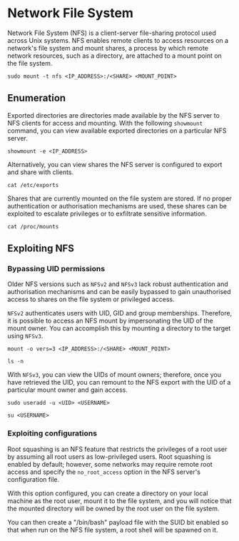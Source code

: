 # Network File System

Network File System (NFS) is a client-server file-sharing protocol used across Unix systems. NFS enables remote clients to access resources on a network's file system and mount shares, a process by which remote network resources, such as a directory, are attached to a mount point on the file system.
```
sudo mount -t nfs <IP_ADDRESS>:/<SHARE> <MOUNT_POINT>
```
## Enumeration

Exported directories are directories made available by the NFS server to NFS clients for access and mounting. With the following `showmount` command, you can view available exported directories on a particular NFS server.
```
showmount -e <IP_ADDRESS>
```
Alternatively, you can view shares the NFS server is configured to export and share with clients.
```
cat /etc/exports
```
Shares that are currently mounted on the file system are stored. If no proper authentication or authorisation mechanisms are used, these shares can be exploited to escalate privileges or to exfiltrate sensitive information. 
```
cat /proc/mounts
```

## Exploiting NFS
### Bypassing UID permissions

Older NFS versions such as `NFSv2` and `NFSv3` lack robust authentication and authorisation mechanisms and can be easily bypassed to gain unauthorised access to shares on the file system or privileged access.

`NFSv2` authenticates users with UID, GID and group memberships. Therefore, it is possible to access an NFS mount by impersonating the UID of the mount owner. You can accomplish this by mounting a directory to the target using `NFSv3`.
```
mount -o vers=3 <IP_ADDRESS>:/<SHARE> <MOUNT_POINT>
```
```
ls -n
```
With `NFSv3`, you can view the UIDs of mount owners; therefore, once you have retrieved the UID, you can remount to the NFS export with the UID of a particular mount owner and gain access.  
```
sudo useradd -u <UID> <USERNAME>
```
```
su <USERNAME>
```
### Exploiting configurations

Root squashing is an NFS feature that restricts the privileges of a root user by assuming all root users as low-privileged users. Root squashing is enabled by default; however, some networks may require remote root access and specify the `no_root_access` option in the NFS server's configuration file.

With this option configured, you can create a directory on your local machine as the root user, mount it to the file system, and you will notice that the mounted directory will be owned by the root user on the file system.

You can then create a "/bin/bash" payload file with the SUID bit enabled so that when run on the NFS file system, a root shell will be spawned on it.
